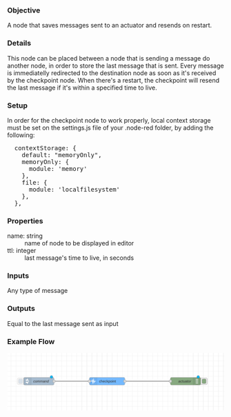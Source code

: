 ### Objective

A node that saves messages sent to an actuator and resends on restart.

### Details

This node can be placed between a node that is sending a message do another node, in order to store the last message that is sent. Every message is immediatelly redirected to the destination node as soon as it's received by the checkpoint node. When there's a restart, the checkpoint will resend the last message if it's within a specified time to live.

### Setup

In order for the checkpoint node to work properly, local context storage must be set on the settings.js file of your .node-red folder, by adding the following:

<dl>

<pre>  contextStorage: {
    default: "memoryOnly",
    memoryOnly: {
      module: 'memory'
    },
    file: {
      module: 'localfilesystem'
    },
  },
</pre>

</dl>

### Properties

<dl class="message-properties">

<dt>name<span class="property-type">: string</span></dt>

<dd>name of node to be displayed in editor</dd>

<dt>ttl<span class="property-type">: integer</span></dt>

<dd>last message's time to live, in seconds</dd>

</dl>

### Inputs

<dl class="message-properties">Any type of message</dl>

### Outputs

<dl class="message-properties">Equal to the last message sent as input</dl>

### Example Flow

![](../samples/checkpoint.png)
